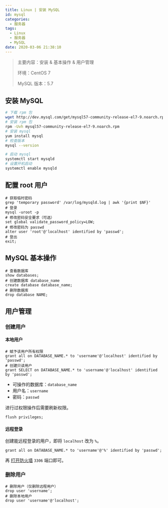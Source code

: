 ```yaml
---
title: Linux | 安装 MySQL
id: mysql
categories:
  - 服务器
tags:
  - Linux
  - 服务器
  - MySQL
date: 2020-03-06 21:38:10
---
```


> 主要内容：安装 & 基本操作 & 用户管理
>
> 环境：CentOS 7
>
> MySQL 版本：5.7

## 安装 MySQL

```sh
# 下载 rpm 包
wget http://dev.mysql.com/get/mysql57-community-release-el7-9.noarch.rpm
# 安装 rpm 包
rpm -Uvh mysql57-community-release-el7-9.noarch.rpm
# 安装 mysql
yum install mysql
# 检查版本
mysql --version

# 启动 mysql
systemctl start mysqld
# 设置开机启动
systemctl enable mysqld
```

## 配置 root 用户

```mysql
# 获取临时密码
grep 'temporary password' /var/log/mysqld.log | awk '{print $NF}'
# 登录
mysql -uroot -p
# 修改密码安全要求（可选）
set global validate_password_policy=LOW;
# 修改密码为 passwd
alter user 'root'@'localhost' identified by 'passwd';
# 登出
exit;
```

## MySQL 基本操作

```mysql
# 查看数据库
show databases;
# 创建数据库 database_name
create database database_name;
# 删除数据库
drop database NAME;
```

## 用户管理

### 创建用户

#### 本地用户

```mysql
# 赋予该用户所有权限
grant all on DATABASE_NAME.* to 'username'@'localhost' identified by 'passwd';
# 创建只读用户
grant SELECT on DATABASE_NAME.* to 'username'@'localhost' identified by 'passwd';
```

- 可操作的数据库：`database_name`
- 用户名：`username`
- 密码：`passwd`

进行过权限操作后需要刷新权限。

```mysql
flush privileges;
```

#### 远程登录

创建能远程登录的用户，即将 `localhost` 改为 `%`。

```mysql
grant all on DATABASE_NAME.* to 'username'@'%' identified by 'passwd';
```

再 [打开防火墙](https://www.vksir.zone/posts/firewall/) `3306` 端口即可。

### 删除用户

```mysql
# 删除用户（仅删除远程用户）
drop user 'username';
# 删除本地用户
drop user 'username'@'localhost';
```

